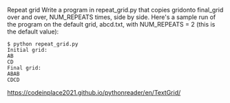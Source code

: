 Repeat grid
Write a program in repeat_grid.py that copies gridonto final_grid over and over, NUM_REPEATS times, side by side. Here's a sample run of the program on the default grid, abcd.txt, with NUM_REPEATS = 2 (this is the default value):

```
$ python repeat_grid.py
Initial grid:
AB
CD
Final grid:
ABAB
CDCD
```

https://codeinplace2021.github.io/pythonreader/en/TextGrid/
